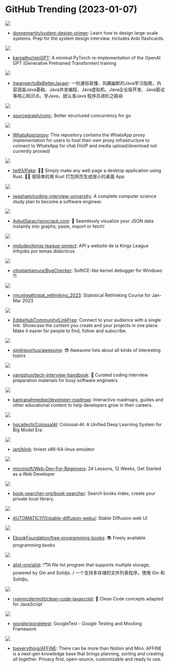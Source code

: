 # GitHub Trending (2023-01-07)

![](https://img.shields.io/badge/Python-New%20135-green?style=flat-square&logo=appveyor)
- [donnemartin/system-design-primer](https://github.com/donnemartin/system-design-primer): Learn how to design large-scale systems. Prep for the system design interview. Includes Anki flashcards.

![](https://img.shields.io/badge/Python-New%20361-green?style=flat-square&logo=appveyor)
- [karpathy/minGPT](https://github.com/karpathy/minGPT): A minimal PyTorch re-implementation of the OpenAI GPT (Generative Pretrained Transformer) training

![](https://img.shields.io/badge/Java-New%2054-green?style=flat-square&logo=appveyor)
- [itwanger/toBeBetterJavaer](https://github.com/itwanger/toBeBetterJavaer): 一份通俗易懂、风趣幽默的Java学习指南，内容涵盖Java基础、Java并发编程、Java虚拟机、Java企业级开发、Java面试等核心知识点。学Java，就认准Java 程序员进阶之路😄

![](https://img.shields.io/badge/Go-New%20582-green?style=flat-square&logo=appveyor)
- [sourcegraph/conc](https://github.com/sourcegraph/conc): Better structured concurrency for go

![](https://img.shields.io/badge/Shell-New%20140-green?style=flat-square&logo=appveyor)
- [WhatsApp/proxy](https://github.com/WhatsApp/proxy): This repository contains the WhatsApp proxy implementation for users to host their own proxy infrastructure to connect to WhatsApp for chat (VoIP and media upload/download not currently proxied)

![](https://img.shields.io/badge/Rust-New%20210-green?style=flat-square&logo=appveyor)
- [tw93/Pake](https://github.com/tw93/Pake): 🤱🏻 Simply make any web page a desktop application using Rust. 🤱🏻 很简单的用 Rust 打包网页生成很小的桌面 App

![](https://img.shields.io/badge/none-New%20316-green?style=flat-square&logo=appveyor)
- [jwasham/coding-interview-university](https://github.com/jwasham/coding-interview-university): A complete computer science study plan to become a software engineer.

![](https://img.shields.io/badge/TypeScript-New%20246-green?style=flat-square&logo=appveyor)
- [AykutSarac/jsoncrack.com](https://github.com/AykutSarac/jsoncrack.com): 🔮 Seamlessly visualize your JSON data instantly into graphs; paste, import or fetch!

![](https://img.shields.io/badge/JavaScript-New%20207-green?style=flat-square&logo=appveyor)
- [midudev/kings-league-project](https://github.com/midudev/kings-league-project): API y website de la Kings League Infojobs por temas didácticos

![](https://img.shields.io/badge/C-New%2097-green?style=flat-square&logo=appveyor)
- [vitoplantamura/BugChecker](https://github.com/vitoplantamura/BugChecker): SoftICE-like kernel debugger for Windows 11

![](https://img.shields.io/badge/none-New%2035-green?style=flat-square&logo=appveyor)
- [rmcelreath/stat_rethinking_2023](https://github.com/rmcelreath/stat_rethinking_2023): Statistical Rethinking Course for Jan-Mar 2023

![](https://img.shields.io/badge/JavaScript-New%2068-green?style=flat-square&logo=appveyor)
- [EddieHubCommunity/LinkFree](https://github.com/EddieHubCommunity/LinkFree): Connect to your audience with a single link. Showcase the content you create and your projects in one place. Make it easier for people to find, follow and subscribe.

![](https://img.shields.io/badge/none-New%20171-green?style=flat-square&logo=appveyor)
- [sindresorhus/awesome](https://github.com/sindresorhus/awesome): 😎 Awesome lists about all kinds of interesting topics

![](https://img.shields.io/badge/TypeScript-New%20191-green?style=flat-square&logo=appveyor)
- [yangshun/tech-interview-handbook](https://github.com/yangshun/tech-interview-handbook): 💯 Curated coding interview preparation materials for busy software engineers

![](https://img.shields.io/badge/Astro-New%20318-green?style=flat-square&logo=appveyor)
- [kamranahmedse/developer-roadmap](https://github.com/kamranahmedse/developer-roadmap): Interactive roadmaps, guides and other educational content to help developers grow in their careers.

![](https://img.shields.io/badge/Python-New%20150-green?style=flat-square&logo=appveyor)
- [hpcaitech/ColossalAI](https://github.com/hpcaitech/ColossalAI): Colossal-AI: A Unified Deep Learning System for Big Model Era

![](https://img.shields.io/badge/C-New%20222-green?style=flat-square&logo=appveyor)
- [jart/blink](https://github.com/jart/blink): tiniest x86-64-linux emulator

![](https://img.shields.io/badge/JavaScript-New%20200-green?style=flat-square&logo=appveyor)
- [microsoft/Web-Dev-For-Beginners](https://github.com/microsoft/Web-Dev-For-Beginners): 24 Lessons, 12 Weeks, Get Started as a Web Developer

![](https://img.shields.io/badge/TypeScript-New%20114-green?style=flat-square&logo=appveyor)
- [book-searcher-org/book-searcher](https://github.com/book-searcher-org/book-searcher): Search books index, create your private local library.

![](https://img.shields.io/badge/Python-New%20120-green?style=flat-square&logo=appveyor)
- [AUTOMATIC1111/stable-diffusion-webui](https://github.com/AUTOMATIC1111/stable-diffusion-webui): Stable Diffusion web UI

![](https://img.shields.io/badge/none-New%20212-green?style=flat-square&logo=appveyor)
- [EbookFoundation/free-programming-books](https://github.com/EbookFoundation/free-programming-books): 📚 Freely available programming books

![](https://img.shields.io/badge/Go-New%20205-green?style=flat-square&logo=appveyor)
- [alist-org/alist](https://github.com/alist-org/alist): 🗂️A file list program that supports multiple storage, powered by Gin and Solidjs. / 一个支持多存储的文件列表程序，使用 Gin 和 Solidjs。

![](https://img.shields.io/badge/JavaScript-New%2093-green?style=flat-square&logo=appveyor)
- [ryanmcdermott/clean-code-javascript](https://github.com/ryanmcdermott/clean-code-javascript): 🛁 Clean Code concepts adapted for JavaScript

![](https://img.shields.io/badge/C%2B%2B-New%207-green?style=flat-square&logo=appveyor)
- [google/googletest](https://github.com/google/googletest): GoogleTest - Google Testing and Mocking Framework

![](https://img.shields.io/badge/TypeScript-New%2087-green?style=flat-square&logo=appveyor)
- [toeverything/AFFiNE](https://github.com/toeverything/AFFiNE): There can be more than Notion and Miro. AFFiNE is a next-gen knowledge base that brings planning, sorting and creating all together. Privacy first, open-source, customizable and ready to use.

